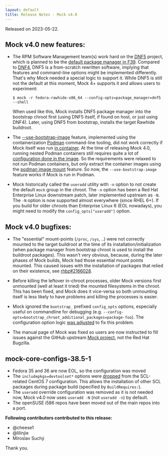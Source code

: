 ```yaml
---
layout: default
title: Release Notes - Mock v4.0
---
```


Released on 2023-05-22.

## Mock v4.0 new features:

- The RPM Software Management team(s) work hard on the [DNF5][] project, which
  is planned to be the [default package manager in F39][].  Compared to [DNF4][],
  DNF5 is a from-scratch rewritten software, implying that features and
  command-line options might be implemented differently.  That's why Mock needed
  a special logic to support it.  While DNF5 is still not the default at this
  moment, Mock 4+ supports it and allows users to experiment:

  ```
  $ mock -r fedora-rawhide-x86_64 --config-opts=package_manager=dnf5 --shell
  ```

  When used like this, Mock installs DNF5 package manager into the bootstrap
  chroot first (using DNF5 itself, if found on host, or just using DNF4).
  Later, using DNF5 from bootstrap, installs the target Rawhide buildroot.

- The [--use-bootstrap-image](Feature-container-for-bootstrap) feature,
  implemented using the containerization [Podman][] command-line tooling, did
  not work correctly if Mock itself was run
  [in container](index#mock-inside-podman-fedora-toolbox-or-docker-container).
  At the time of releasing Mock 4.0, running nested Podman containers still
  requires quite a lot of
  [configuration done in the image](https://github.com/containers/podman/blob/36510f6/contrib/podmanimage/stable/Containerfile).
  So the requirements were relaxed to not run Podman containers, but only
  extract the container images using the [podman image mount][PR#1073] feature.
  So now, the `--use-bootstrap-image` feature works if Mock is run in Podman.

- Mock historically called the `useradd` utility with `-n` option to not create
  the default `mock` group in the chroot.  The `-n` option has been a Red Hat
  Enterprise Linux downstream patch, later implemented upstream as `-N`.  The
  `-N` option is now supported almost everywhere (since RHEL 6+).  If you build
  for older chroots than Enterprise Linux 6 (EOL nowadays), you might need to
  modify the `config_opts["useradd"]` option.

## Mock v4.0 bugfixes:

- The "essential" mount-points (`/proc`, `/sys`, ..) were not correctly mounted
  to the target buildroot at the time of its installation/initialization (when
  package manager from bootstrap chroot is used to install the buildroot
  packages).  This wasn't very obvious, because, during the later phases of Mock
  builds, Mock had those essential mount points mounted.  This caused issues
  with the installation of packages that relied on their existence, see
  [rhbz#2166028].

- Before killing the leftover in-chroot processes, older Mock versions first
  unmounted (well at least it tried) the mounted filesystems in the chroot.
  This has been fixed, and Mock does it vice-versa so both unmounting itself is
  less likely to have problems and killing the processes is easier.

- Mock ignored the `bootstrap_` prefixed `config_opts` options, especially
  useful on commandline for debugging (e.g.
  `--config-opts=bootstrap_chroot_additional_packages=package-foo`).  The
  configuration option logic
  [was adjusted](https://github.com/rpm-software-management/mock/commit/8bd4adcaa197af4a7b6a915a01484c51d1c1cc5b)
  to fix this problem.

- The manual page of Mock was fixed so users are now instructed to fill issues
  against the GitHub upstream [Mock project](https://github.com/rpm-software-management/mock/issues),
  not the Red Hat Bugzilla.

## mock-core-configs-38.5-1

- Fedora 35 and 36 are now EOL, so the configuration was moved
- The `includepkgs=devtoolset*` options were
  [dropped](https://github.com/rpm-software-management/mock/pull/1042) from the
  SCL-related CentOS 7 configuration.  This allows the installation of other SCL
  packages during package build (specified by `BuildRequires:`).
- The `useradd` override configuration was removed as it is not needed now,
  Mock v4.0 now uses `useradd -N` (not `useradd -n`) by default.
- The openSUSE i586 repos have been moved out of the main repos into a port.

**Following contributors contributed to this release:**

 * @cheese1
 * @lilinjie
 * Miroslav Suchý

Thank you.


[Podman]: https://podman.io/
[DNF5]: https://github.com/rpm-software-management/dnf5
[DNF4]: https://github.com/rpm-software-management/dnf
[PR#1073]: https://github.com/rpm-software-management/mock/pull/1073
[default package manager in F39]: https://fedoraproject.org/wiki/Changes/ReplaceDnfWithDnf5
[rhbz#2166028]: https://bugzilla.redhat.com/show_bug.cgi?id=2166028
